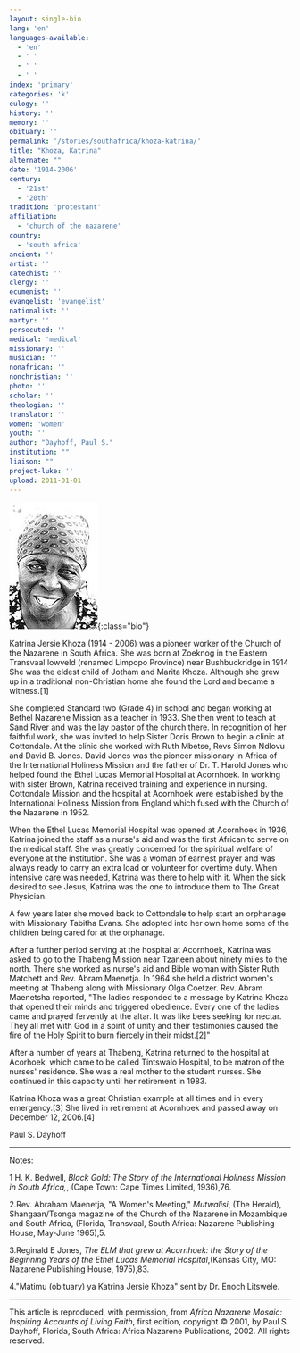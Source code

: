 ```yaml
---
layout: single-bio
lang: 'en'
languages-available:
  - 'en'
  - ' '
  - ' '
  - ' '
index: 'primary'
categories: 'k'
eulogy: ''
history: ''
memory: ''
obituary: ''
permalink: '/stories/southafrica/khoza-katrina/'
title: "Khoza, Katrina"
alternate: ""
date: '1914-2006'
century:
  - '21st'
  - '20th'
tradition: 'protestant'
affiliation:
  - 'church of the nazarene'
country:
  - 'south africa'
ancient: ''
artist: ''
catechist: ''
clergy: ''
ecumenist: ''
evangelist: 'evangelist'
nationalist: ''
martyr: ''
persecuted: ''
medical: 'medical'
missionary: ''
musician: ''
nonafrican: ''
nonchristian: ''
photo: ''
scholar: ''
theologian: ''
translator: ''
women: 'women'
youth: ''
author: "Dayhoff, Paul S."
institution: ""
liaison: ""
project-luke: ''
upload: 2011-01-01
---
```


![Katrina Khoza](/images/bio-pics/southafrica/khoza-katrina/khoza_katrina.jpg){:class="bio"}

Katrina Jersie Khoza (1914 - 2006) was a pioneer worker of the Church of the Nazarene in South Africa.  She was born at Zoeknog in the Eastern Transvaal lowveld (renamed Limpopo Province) near Bushbuckridge in 1914   She was the eldest child of Jotham and Marita Khoza. Although she grew up in a traditional non-Christian home she found the Lord and became a witness.[1]

She completed Standard two (Grade 4) in school and began working at Bethel Nazarene Mission as a teacher in 1933.  She then went to teach at Sand River and was the lay pastor of the church there. In recognition of her faithful work, she was invited to help Sister Doris Brown to begin a clinic at Cottondale.  At the clinic she worked with Ruth Mbetse, Revs Simon Ndlovu and David B. Jones.  David Jones was the pioneer missionary in Africa of the International Holiness Mission and the father of Dr. T. Harold Jones who helped found the Ethel Lucas Memorial Hospital at Acornhoek. In working with sister Brown, Katrina received training and experience in nursing.  Cottondale Mission and the hospital at Acornhoek were established by the International Holiness Mission from England which fused with the Church of the Nazarene in 1952.

When the Ethel Lucas Memorial Hospital was opened at Acornhoek in 1936, Katrina joined the staff as a nurse's aid and was the first African to serve on the medical staff. She was greatly concerned for the spiritual welfare of everyone at the institution.  She was a woman of earnest prayer and was always ready to carry an extra load or volunteer for overtime duty.  When intensive care was needed, Katrina was there to help with it.  When the sick desired to see Jesus, Katrina was the one to introduce them to The Great Physician.

A few years later she moved back to Cottondale to help start an orphanage with Missionary Tabitha Evans.  She adopted into her own home some of the children being cared for at the orphanage.

After a further period serving at the hospital at Acornhoek, Katrina was asked to go to the Thabeng Mission near Tzaneen about ninety miles to the north.  There she worked as nurse's aid and Bible woman with Sister Ruth Matchett and Rev. Abram Maenetja. In 1964 she held a district women's meeting at Thabeng along with Missionary Olga Coetzer.  Rev. Abram Maenetsha reported, "The ladies responded to a message by Katrina Khoza that opened their minds and triggered obedience.   Every one of the ladies came and prayed fervently at the altar.  It was like bees seeking for nectar.  They all met with God in a spirit of unity and their testimonies caused the fire of the Holy Spirit to burn fiercely in their midst.[2]"

After a number of years at Thabeng, Katrina returned to the hospital at Acorhoek, which came to be called Tintswalo Hospital, to be matron of the nurses' residence. She was a real mother to the student nurses. She continued in this capacity until her retirement in 1983.

Katrina Khoza was a great Christian example at all times and in every emergency.[3]   She lived in retirement at Acornhoek and passed away on December 12, 2006.[4]

Paul S. Dayhoff

---

Notes:

1 H. K. Bedwell, *Black Gold: The Story of the International Holiness Mission in South Africa,*, (Cape Town: Cape Times Limited, 1936),76.

2.Rev. Abraham Maenetja, "A Women's Meeting," *Mutwalisi*, (The Herald), Shangaan/Tsonga magazine of the Church of the Nazarene in Mozambique and South Africa, (Florida, Transvaal, South Africa: Nazarene Publishing House, May-June 1965),5.

3.Reginald E Jones, *The ELM that grew at Acornhoek: the Story of the Beginning Years of the Ethel Lucas Memorial Hospital*,(Kansas City, MO: Nazarene Publishing House, 1975),83.

4."Matimu (obituary) ya Katrina Jersie Khoza" sent by Dr. Enoch Litswele.

---

This article is reproduced, with permission, from *Africa Nazarene Mosaic: Inspiring Accounts of Living Faith*, first edition, copyright &copy; 2001, by Paul S. Dayhoff, Florida, South Africa: Africa Nazarene Publications, 2002.  All rights reserved.
